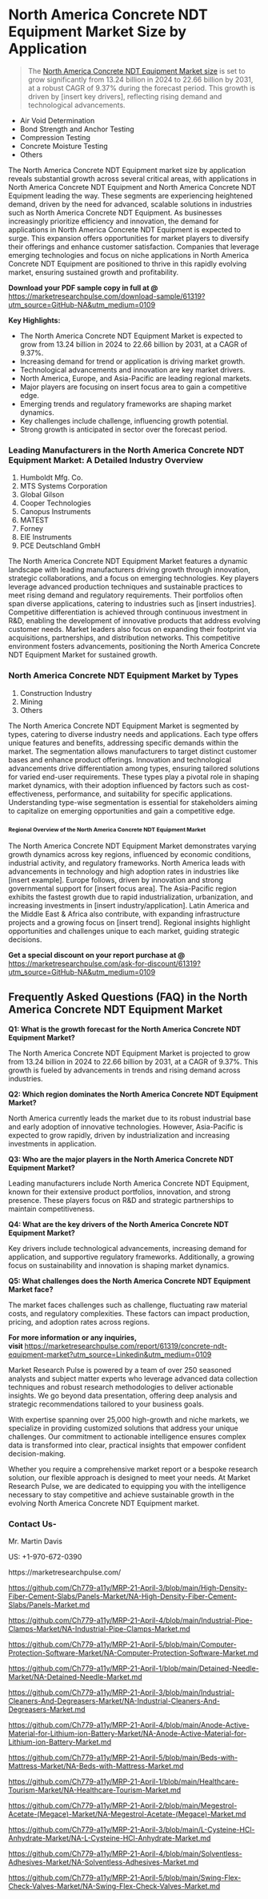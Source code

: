 <h1>North America Concrete NDT Equipment Market&nbsp;Size by Application</h1><blockquote><p>The <a href="https://marketresearchpulse.com/download-sample/61319?utm_source=GitHub-NA&amp;utm_medium=0109">North America Concrete NDT Equipment Market size</a> is set to grow significantly from 13.24 billion in 2024 to 22.66 billion by 2031, at a robust CAGR of 9.37% during the forecast period. This growth is driven by [insert key drivers], reflecting rising demand and technological advancements.</p></blockquote><ul><li>Air Void Determination<li> Bond Strength and Anchor Testing<li> Compression Testing<li> Concrete Moisture Testing<li> Others</li></ul><p>The North America Concrete NDT Equipment market size by application reveals substantial growth across several critical areas, with applications in North America Concrete NDT Equipment and North America Concrete NDT Equipment leading the way. These segments are experiencing heightened demand, driven by the need for advanced, scalable solutions in industries such as North America Concrete NDT Equipment. As businesses increasingly prioritize efficiency and innovation, the demand for applications in North America Concrete NDT Equipment is expected to surge. This expansion offers opportunities for market players to diversify their offerings and enhance customer satisfaction. Companies that leverage emerging technologies and focus on niche applications in North America Concrete NDT Equipment are positioned to thrive in this rapidly evolving market, ensuring sustained growth and profitability.</p><p><strong>Download your PDF sample copy in full at @ </strong><a href="https://marketresearchpulse.com/download-sample/61319?utm_source=GitHub-NA&amp;utm_medium=0109">https://marketresearchpulse.com/download-sample/61319?utm_source=GitHub-NA&amp;utm_medium=0109</a></p><p><strong>Key Highlights: </strong></p><ul><li>The North America Concrete NDT Equipment Market is expected to grow from 13.24 billion in 2024 to 22.66 billion by 2031, at a CAGR of 9.37%.</li><li>Increasing demand for trend or application is driving market growth.</li><li>Technological advancements and innovation are key market drivers.</li><li>North America, Europe, and Asia-Pacific are leading regional markets.</li><li>Major players are focusing on insert focus area to gain a competitive edge.</li><li>Emerging trends and regulatory frameworks are shaping market dynamics.</li><li>Key challenges include challenge, influencing growth potential.</li><li>Strong growth is anticipated in sector over the forecast period.</li></ul><h3>Leading Manufacturers in the North America Concrete NDT Equipment Market: A Detailed Industry Overview</h3><ol><li>Humboldt Mfg. Co.</li><li>MTS Systems Corporation</li><li>Global Gilson</li><li>Cooper Technologies</li><li>Canopus Instruments</li><li>MATEST</li><li>Forney</li><li>EIE Instruments</li><li>PCE Deutschland GmbH</li></ol><div class="flex max-w-full flex-col flex-grow"><div class="min-h-8 text-message flex w-full flex-col items-end gap-2 whitespace-normal break-words [.text-message+&amp;]:mt-5" dir="auto" data-message-author-role="assistant" data-message-id="fd8432e4-4910-450d-b182-61b7bfb0a01f" data-message-model-slug="gpt-4o"><div class="flex w-full flex-col gap-1 empty:hidden first:pt-[3px]"><div class="markdown prose w-full break-words dark:prose-invert light"><p>The North America Concrete NDT Equipment Market features a dynamic landscape with leading manufacturers driving growth through innovation, strategic collaborations, and a focus on emerging technologies. Key players leverage advanced production techniques and sustainable practices to meet rising demand and regulatory requirements. Their portfolios often span diverse applications, catering to industries such as [insert industries]. Competitive differentiation is achieved through continuous investment in R&amp;D, enabling the development of innovative products that address evolving customer needs. Market leaders also focus on expanding their footprint via acquisitions, partnerships, and distribution networks. This competitive environment fosters advancements, positioning the North America Concrete NDT Equipment Market for sustained growth.</p></div></div></div></div><h3>North America Concrete NDT Equipment Market by Types</h3><ol><li>Construction Industry<li> Mining<li> Others</li></ol><div class="flex max-w-full flex-col flex-grow"><div class="min-h-8 text-message flex w-full flex-col items-end gap-2 whitespace-normal break-words [.text-message+&amp;]:mt-5" dir="auto" data-message-author-role="assistant" data-message-id="084470be-0bb7-4664-bddf-5156b4f41249" data-message-model-slug="gpt-4o-mini"><div class="flex w-full flex-col gap-1 empty:hidden first:pt-[3px]"><div class="markdown prose w-full break-words dark:prose-invert light"><p>The North America Concrete NDT Equipment Market is segmented by types, catering to diverse industry needs and applications. Each type offers unique features and benefits, addressing specific demands within the market. The segmentation allows manufacturers to target distinct customer bases and enhance product offerings. Innovation and technological advancements drive differentiation among types, ensuring tailored solutions for varied end-user requirements. These types play a pivotal role in shaping market dynamics, with their adoption influenced by factors such as cost-effectiveness, performance, and suitability for specific applications. Understanding type-wise segmentation is essential for stakeholders aiming to capitalize on emerging opportunities and gain a competitive edge.</p></div></div></div></div><h3><span style="font-size: 11px;">Regional Overview of the North America Concrete NDT Equipment Market</span></h3><div class="flex max-w-full flex-col flex-grow"><div class="min-h-8 text-message flex w-full flex-col items-end gap-2 whitespace-normal break-words [.text-message+&amp;]:mt-5" dir="auto" data-message-author-role="assistant" data-message-id="e9038762-ce64-4e30-91c9-9bd413514231" data-message-model-slug="gpt-4o-mini"><div class="flex w-full flex-col gap-1 empty:hidden first:pt-[3px]"><div class="markdown prose w-full break-words dark:prose-invert light"><p>The North America Concrete NDT Equipment Market demonstrates varying growth dynamics across key regions, influenced by economic conditions, industrial activity, and regulatory frameworks. North America leads with advancements in technology and high adoption rates in industries like [insert example]. Europe follows, driven by innovation and strong governmental support for [insert focus area]. The Asia-Pacific region exhibits the fastest growth due to rapid industrialization, urbanization, and increasing investments in [insert industry/application]. Latin America and the Middle East &amp; Africa also contribute, with expanding infrastructure projects and a growing focus on [insert trend]. Regional insights highlight opportunities and challenges unique to each market, guiding strategic decisions.</p></div></div></div></div><p><strong>Get a special discount on your report purchase at @ </strong><a href="https://marketresearchpulse.com/ask-for-discount/61319?utm_source=GitHub-NA&amp;utm_medium=0109">https://marketresearchpulse.com/ask-for-discount/61319?utm_source=GitHub-NA&amp;utm_medium=0109</a></p><h2>Frequently Asked Questions (FAQ) in the North America Concrete NDT Equipment Market</h2><p><strong>Q1: What is the growth forecast for the North America Concrete NDT Equipment Market?</strong></p><p>The North America Concrete NDT Equipment Market is projected to grow from 13.24 billion in 2024 to 22.66 billion by 2031, at a CAGR of 9.37%. This growth is fueled by advancements in trends and rising demand across industries.</p><p><strong>Q2: Which region dominates the North America Concrete NDT Equipment Market?</strong></p><p>North America currently leads the market due to its robust industrial base and early adoption of innovative technologies. However, Asia-Pacific is expected to grow rapidly, driven by industrialization and increasing investments in application.</p><p><strong>Q3: Who are the major players in the North America Concrete NDT Equipment Market?</strong></p><p>Leading manufacturers include North America Concrete NDT Equipment, known for their extensive product portfolios, innovation, and strong presence. These players focus on R&amp;D and strategic partnerships to maintain competitiveness.</p><p><strong>Q4: What are the key drivers of the North America Concrete NDT Equipment Market?</strong></p><p>Key drivers include technological advancements, increasing demand for application, and supportive regulatory frameworks. Additionally, a growing focus on sustainability and innovation is shaping market dynamics.</p><p><strong>Q5: What challenges does the North America Concrete NDT Equipment Market face?</strong></p><p>The market faces challenges such as challenge, fluctuating raw material costs, and regulatory complexities. These factors can impact production, pricing, and adoption rates across regions.</p><p><strong>For more information or any inquiries, visit&nbsp;</strong><a href="https://marketresearchpulse.com/report/61319/concrete-ndt-equipment-market?utm_source=Linkedin&utm_medium=0109">https://marketresearchpulse.com/report/61319/concrete-ndt-equipment-market?utm_source=Linkedin&utm_medium=0109</a></p><p>Market Research Pulse is powered by a team of over 250 seasoned analysts and subject matter experts who leverage advanced data collection techniques and robust research methodologies to deliver actionable insights. We go beyond data presentation, offering deep analysis and strategic recommendations tailored to your business goals.</p><p>With expertise spanning over 25,000 high-growth and niche markets, we specialize in providing customized solutions that address your unique challenges. Our commitment to actionable intelligence ensures complex data is transformed into clear, practical insights that empower confident decision-making.</p><p>Whether you require a comprehensive market report or a bespoke research solution, our flexible approach is designed to meet your needs. At Market Research Pulse, we are dedicated to equipping you with the intelligence necessary to stay competitive and achieve sustainable growth in the evolving North America Concrete NDT Equipment market.</p><h3><strong>Contact Us-</strong></h3><p>Mr. Martin Davis</p><p>US: +1-970-672-0390</p><p>https://marketresearchpulse.com/</p><p><a href="https://github.com/Ch779-a11y/MRP-21-April-3/blob/main/High-Density-Fiber-Cement-Slabs/Panels-Market/NA-High-Density-Fiber-Cement-Slabs/Panels-Market.md">https://github.com/Ch779-a11y/MRP-21-April-3/blob/main/High-Density-Fiber-Cement-Slabs/Panels-Market/NA-High-Density-Fiber-Cement-Slabs/Panels-Market.md</a></p><p><a href="https://github.com/Ch779-a11y/MRP-21-April-4/blob/main/Industrial-Pipe-Clamps-Market/NA-Industrial-Pipe-Clamps-Market.md">https://github.com/Ch779-a11y/MRP-21-April-4/blob/main/Industrial-Pipe-Clamps-Market/NA-Industrial-Pipe-Clamps-Market.md</a></p><p><a href="https://github.com/Ch779-a11y/MRP-21-April-5/blob/main/Computer-Protection-Software-Market/NA-Computer-Protection-Software-Market.md">https://github.com/Ch779-a11y/MRP-21-April-5/blob/main/Computer-Protection-Software-Market/NA-Computer-Protection-Software-Market.md</a></p><p><a href="https://github.com/Ch779-a11y/MRP-21-April-1/blob/main/Detained-Needle-Market/NA-Detained-Needle-Market.md">https://github.com/Ch779-a11y/MRP-21-April-1/blob/main/Detained-Needle-Market/NA-Detained-Needle-Market.md</a></p><p><a href="https://github.com/Ch779-a11y/MRP-21-April-3/blob/main/Industrial-Cleaners-And-Degreasers-Market/NA-Industrial-Cleaners-And-Degreasers-Market.md">https://github.com/Ch779-a11y/MRP-21-April-3/blob/main/Industrial-Cleaners-And-Degreasers-Market/NA-Industrial-Cleaners-And-Degreasers-Market.md</a></p><p><a href="https://github.com/Ch779-a11y/MRP-21-April-4/blob/main/Anode-Active-Material-for-Lithium-ion-Battery-Market/NA-Anode-Active-Material-for-Lithium-ion-Battery-Market.md">https://github.com/Ch779-a11y/MRP-21-April-4/blob/main/Anode-Active-Material-for-Lithium-ion-Battery-Market/NA-Anode-Active-Material-for-Lithium-ion-Battery-Market.md</a></p><p><a href="https://github.com/Ch779-a11y/MRP-21-April-5/blob/main/Beds-with-Mattress-Market/NA-Beds-with-Mattress-Market.md">https://github.com/Ch779-a11y/MRP-21-April-5/blob/main/Beds-with-Mattress-Market/NA-Beds-with-Mattress-Market.md</a></p><p><a href="https://github.com/Ch779-a11y/MRP-21-April-1/blob/main/Healthcare-Tourism-Market/NA-Healthcare-Tourism-Market.md">https://github.com/Ch779-a11y/MRP-21-April-1/blob/main/Healthcare-Tourism-Market/NA-Healthcare-Tourism-Market.md</a></p><p><a href="https://github.com/Ch779-a11y/MRP-21-April-2/blob/main/Megestrol-Acetate-(Megace)-Market/NA-Megestrol-Acetate-(Megace)-Market.md">https://github.com/Ch779-a11y/MRP-21-April-2/blob/main/Megestrol-Acetate-(Megace)-Market/NA-Megestrol-Acetate-(Megace)-Market.md</a></p><p><a href="https://github.com/Ch779-a11y/MRP-21-April-3/blob/main/L-Cysteine-HCl-Anhydrate-Market/NA-L-Cysteine-HCl-Anhydrate-Market.md">https://github.com/Ch779-a11y/MRP-21-April-3/blob/main/L-Cysteine-HCl-Anhydrate-Market/NA-L-Cysteine-HCl-Anhydrate-Market.md</a></p><p><a href="https://github.com/Ch779-a11y/MRP-21-April-4/blob/main/Solventless-Adhesives-Market/NA-Solventless-Adhesives-Market.md">https://github.com/Ch779-a11y/MRP-21-April-4/blob/main/Solventless-Adhesives-Market/NA-Solventless-Adhesives-Market.md</a></p><p><a href="https://github.com/Ch779-a11y/MRP-21-April-5/blob/main/Swing-Flex-Check-Valves-Market/NA-Swing-Flex-Check-Valves-Market.md">https://github.com/Ch779-a11y/MRP-21-April-5/blob/main/Swing-Flex-Check-Valves-Market/NA-Swing-Flex-Check-Valves-Market.md</a></p>
